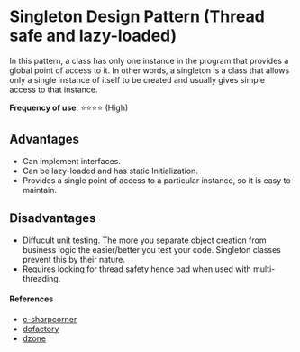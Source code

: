 ﻿# Singleton Design Pattern (Thread safe and lazy-loaded)
In this pattern, a class has only one instance in the program that provides a global point of access to it. In other words, a singleton is a class that allows only a single instance of itself to be created and usually gives simple access to that instance.

**Frequency of use**: :star::star::star::star: (High)
 
## Advantages
- Can implement interfaces.
- Can be lazy-loaded and has static Initialization.
- Provides a single point of access to a particular instance, so it is easy to maintain.

## Disadvantages
- Diffucult unit testing. The more you separate object creation from business logic the easier/better you test your code. Singleton classes prevent this by their nature.
- Requires locking for thread safety hence bad when used with multi-threading.


#### References
- [c-sharpcorner](https://www.c-sharpcorner.com/UploadFile/8911c4/singleton-design-pattern-in-C-Sharp/) 
- [dofactory](https://dofactory.com/net/singleton-design-pattern) 
- [dzone](https://dzone.com/articles/singleton-anti-pattern)
